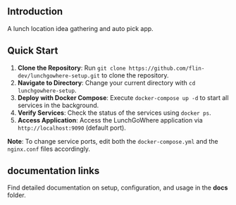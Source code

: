 ## Introduction

A lunch location idea gathering and auto pick app. 


## Quick Start
1. **Clone the Repository**: Run `git clone https://github.com/flin-dev/lunchgowhere-setup.git` to clone the repository.
2. **Navigate to Directory**: Change your current directory with `cd lunchgowhere-setup`.
3. **Deploy with Docker Compose**: Execute `docker-compose up -d` to start all services in the background.
4. **Verify Services**: Check the status of the services using `docker ps`.
5. **Access Application**: Access the LunchGoWhere application via `http://localhost:9090` (default port).

**Note**: To change service ports, edit both the `docker-compose.yml` and the `nginx.conf` files accordingly.


## documentation links
Find detailed documentation on setup, configuration, and usage in the **docs** folder.

[Screenshot]: ./docs/screenshot/README.md
[Structure]: ./docs/structure/README.md

